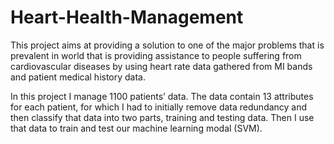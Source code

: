 # Heart-Health-Management
This project aims at providing a solution to one of the major problems that is prevalent in world that is providing assistance to people suffering from cardiovascular diseases by using heart rate data gathered from MI bands and patient medical history data.

In this project I manage 1100 patients’ data. The data contain 13 attributes for each patient, for which I had to initially remove data redundancy and then classify that data into two parts, training and testing data. Then I use that data to train and test our machine learning modal (SVM).
